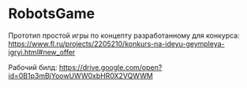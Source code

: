 # RobotsGame
Прототип простой игры по концепту разработанному для конкурса: https://www.fl.ru/projects/2205210/konkurs-na-ideyu-geympleya-igryi.html#new_offer

Рабочий билд: https://drive.google.com/open?id=0B1p3mBjYoowUWW0xbHR0X2VQWWM
